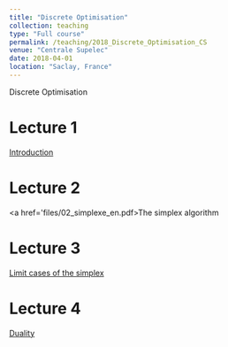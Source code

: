 ```yaml
---
title: "Discrete Optimisation"
collection: teaching
type: "Full course"
permalink: /teaching/2018_Discrete_Optimisation_CS
venue: "Centrale Supelec"
date: 2018-04-01
location: "Saclay, France"
---
```


Discrete Optimisation

Lecture 1
======

<a href=/files/01_intro_optim_en.pdf>Introduction</a>

Lecture 2
======

<a href='files/02_simplexe_en.pdf>The simplex algorithm</a>

Lecture 3
======

<a href=/files/03_limites_en.pdf>Limit cases of the simplex</a>

Lecture 4
======

<a href=/files/04_duality_en.pdf>Duality</a>

